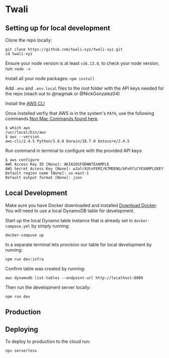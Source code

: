 # **Twali** &nbsp;  

## **Setting up for local development** &nbsp;  

Clone the repo locally: &nbsp;  

```
git clone https://github.com/twali-xyz/twali-xyz.git
cd twali-xyz
```

Ensure your node version is at least `v16.13.0`, to check your node version, run: `node -v` &nbsp;   

Install all your node packages: `npm install` &nbsp;  

Add `.env` and `.env.local` files to the root folder with the API keys needed for the repo (reach out to @nagmak or @NickGonzalez04) &nbsp;  

Install the [AWS CLI](https://docs.aws.amazon.com/cli/latest/userguide/getting-started-install.html)

Once installed verfiy that AWS is in the system's `PATH`, use the following commands [Non Mac Commands found here](https://docs.aws.amazon.com/cli/latest/userguide/getting-started-install.html).

```
$ which aws
/usr/local/bin/aws 
$ aws --version
aws-cli/2.4.5 Python/3.8.8 Darwin/18.7.0 botocore/2.4.5
```

Run command in terminal to configure with the provided API keys: &nbsp;  

``` 
$ aws configure
AWS Access Key ID [None]: AKIAIOSFODNN7EXAMPLE
AWS Secret Access Key [None]: wJalrXUtnFEMI/K7MDENG/bPxRfiCYEXAMPLEKEY
Default region name [None]: us-east-1
Default output format [None]: json
```

## **Local Development** &nbsp; 

Make sure you have Docker downloaded and installed [Download Docker](https://www.docker.com/products/docker-desktop). You will need to use a local DynamoDB table for development.

Start up the local Dynamo table instance that is already set in `docker-compose.yml` by simply running: &nbsp;  
```
docker-compuse up
```
In a separate terminal lets provision our table for local development by running: &nbsp;  
```
npm run dev:infra
```

Confirm table was created by running: &nbsp;
```
aws dynamodb list-tables --endpoint-url http://localhost:8000
```

Then run the development server locally: &nbsp;  
```
npm run dev
```

## **Production** &nbsp;

## ****Deploying**** &nbsp;

To deploy to production to the cloud run:
```
npx serverless
```
